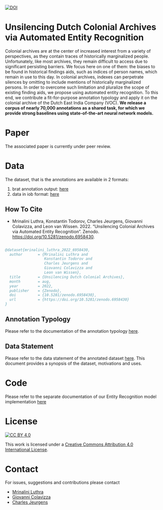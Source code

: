 [![DOI](https://zenodo.org/badge/DOI/10.5281/zenodo.6958524.svg)](https://doi.org/10.5281/zenodo.6958524)

# Unsilencing Dutch Colonial Archives via Automated Entity Recognition 

Colonial archives are at the center of increased interest from a variety of perspectives, as they contain traces of historically marginalized people. Unfortunately, like most archives, they remain difficult to access due to significant persisting barriers. We focus here on one of them: the biases to be found in historical findings aids, such as indices of person names, which remain in use to this day. In colonial archives, indexes can perpetrate silences by omitting to include mentions of historically marginalized persons. In order to overcome such limitation and pluralize the scope of existing finding aids, we propose using automated entity recognition. To this end, we contribute a fit-for-purpose annotation typology and apply it on the colonial archive of the Dutch East India Company (VOC). **We release a corpus of nearly 70,000 annotations as a shared task, for which we provide strong baselines using state-of-the-art neural network models.**

# Paper

The associated paper is currently under peer review.

# Data

The dataset, that is the annotations are available in 2 formats:

1) brat annotation output: [here](data/annotated_data)
2) data in iob format: [here](processed_data)

## How To Cite

* Mrinalini Luthra, Konstantin Todorov, Charles Jeurgens, Giovanni Colavizza, and Leon van Wissen. 2022. “Unsilencing Colonial Archives via Automated Entity Recognition”. Zenodo. https://doi.org/10.5281/zenodo.6958430.

```bibtex

@dataset{mrinalini_luthra_2022_6958430,
  author       = {Mrinalini Luthra and
                  Konstantin Todorov and
                  Charles Jeurgens and
                  Giovanni Colavizza and
                  Leon van Wissen},
  title        = {Unsilencing Dutch Colonial Archives},
  month        = aug,
  year         = 2022,
  publisher    = {Zenodo},
  doi          = {10.5281/zenodo.6958430},
  url          = {https://doi.org/10.5281/zenodo.6958430}
}

```

## Annotation Typology
Please refer to the documentation of the annotation typology [here](data/README.md).

## Data Statement
Please refer to the data statement of the annotated dataset [here](DataCard.pdf).
This document provides a synopsis of the dataset, motivations and uses.

# Code

Please refer to the separate documentation of our Entity Recognition model implementation [here](src/code_documentation.md)

# License

[![CC BY 4.0][cc-by-shield]][cc-by]

This work is licensed under a
[Creative Commons Attribution 4.0 International License][cc-by].


[cc-by]: http://creativecommons.org/licenses/by/4.0/
[cc-by-image]: https://i.creativecommons.org/l/by/4.0/88x31.png
[cc-by-shield]: https://img.shields.io/badge/License-CC%20BY%204.0-lightgrey.svg

# Contact

For issues, suggestions and contributions please contact 
* [Mrinalini Luthra](mrinalini.luthra@gmail.com) 
* [Giovanni Colavizza](g.colavizza@uva.nl)
* [Charles Jeurgens](K.J.P.F.M.Jeurgens@uva.nl)

